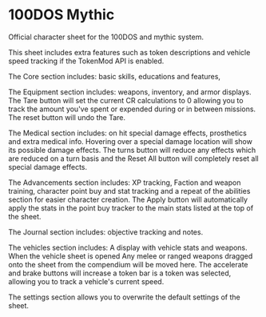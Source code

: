 # 100DOS Mythic

Official character sheet for the 100DOS and mythic system.

This sheet includes extra features such as token descriptions and vehicle speed tracking if the TokenMod API is enabled.

The Core section includes: basic skills, educations and features,

The Equipment section includes: weapons, inventory, and armor displays. The Tare button will set the current CR calculations to 0 allowing you to track the amount you've spent or expended during or in between missions. The reset button will undo the Tare.

The Medical section includes: on hit special damage effects, prosthetics and extra medical info. Hovering over a special damage location will show its possible damage effects. The turns button will reduce any effects which are reduced on a turn basis and the Reset All button will completely reset all special damage effects.

The Advancements section includes: XP tracking, Faction and weapon training, character point buy and stat tracking and a repeat of the abilities section for easier character creation. The Apply button will automatically apply the stats in the point buy tracker to the main stats listed at the top of the sheet.

The Journal section includes: objective tracking and notes.

The vehicles section includes: A display with vehicle stats and weapons. When the vehicle sheet is opened Any melee or ranged weapons dragged onto the sheet from the compendium will be moved here. The accelerate and brake buttons will increase a token bar is a token was selected, allowing you to track a vehicle's current speed.

The settings section allows you to overwrite the default settings of the sheet.

